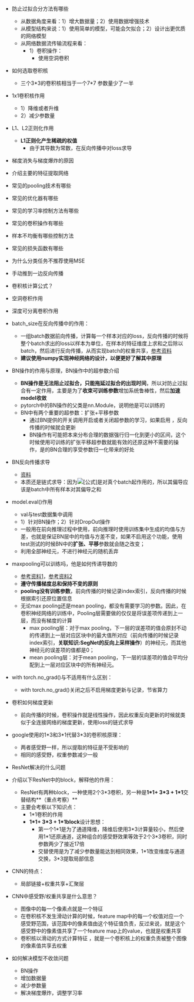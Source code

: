 - 防止过拟合分方法有哪些
  - 从数据角度来看：1）增大数据量；2）使用数据增强技术
  - 从模型结构来说：1）使用简单的模型，可能会欠拟合；2）设计出更优质的网络模型
  - 从网络数据流传输流程来看：
    - 1）卷积操作：
      - 使用空洞卷积
- 如何选取卷积核                          
  -   三个3\*3的卷积核相当于一个7\*7 参数量少了一半
- 1x1卷积核作用                           
  -  1）降维或者升维  
  - 2）减少参数量
- L1、L2正则化作用
  - **L1正则化产生稀疏的权值**
    - 由于其导数为常数，在反向传播中对loss求导
- 梯度消失与梯度爆炸的原因
- 介绍主要的特征提取网络
- 常见的pooling技术有哪些
- 常见的优化器有哪些
- 常见的学习率控制方法有哪些
- 常见的卷积操作有哪些
- 样本不均衡有哪些控制方法
- 常见的损失函数有哪些
- 为什么分类任务不推荐使用MSE
- 手动推到一边反向传播
- 卷积核计算公式？
- 空洞卷积作用
- 深度可分离卷积作用
- batch_size在反向传播中的作用：
  - 一组batch数据前向传播，计算每一个样本对应的loss，反向传播的时候将整个batch求出的loss以样本为单位，在样本的特征维度上求和之后除以batch，然后进行反向传播，从而实现batch的权重共享，[参考资料](https://blog.csdn.net/Boys_Wu/article/details/112752625)
  - **建议使用numpy实现神经网络的设计，以便更好了解其中原理**
- BN操作的作用与原理，BN操作中的超参数介绍
  - **BN操作是无法阻止过拟合，只能拖延过拟合的出现时间**，所以对防止过拟合有一定作用，主要是为了**收束可训练参数**增加系统鲁棒性，然后**加速model收敛**
  - pytorch中的BN操作的父类是nn.Module，说明他是可以训练的
  - BN中有两个重要的超参数：扩张+平移参数
    - 通过BN提供的开关调用开启或者关闭超参数的学习，如果启用 ，反向传播的时候就会更新
    - BN操作有可能把本来分布合理的数据强行归一化到更小的区间，这个时候使用可训练的扩张平移超参数就能有效的还原这种不需要的操作，是的BN合理的享受参数归一化带来的好处
- BN反向传播求导
  - [资料](https://zhuanlan.zhihu.com/p/373360231)
  - 本质还是链式求导：因为![[公式]](https://www.zhihu.com/equation?tex=%5Cgamma)是对真个batch起作用的，所以其偏导应该是batch中所有样本对其偏导之和
- model.eval()作用

  - val与test数据集中调用
  - 1）针对BN操作；2）针对DropOut操作
  - 一般用在前向推理过程中使用，前向推理时使用训练集中生成的均值与方差，也就是保证BN层中的均值与方差不变，如果不启用这个功能，使用test测试的时候BN中的**扩张、平移**参数就会随之改变；
  - 利用全部神经元，不进行神经元的随机丢弃
- maxpooling可以训练吗，他是如何传递导数的

  - [参考资料1](https://blog.csdn.net/Jason_yyz/article/details/80003271)，[参考资料2](https://zhuanlan.zhihu.com/p/258604402)
  - **遵守传播梯度总和保持不变的原则**
  - **pooling没有训练参数**，前向传播的时候记录index索引，反向传播的时候根据索引还原位置信息
  - 无论max pooling还是mean pooling，都没有需要学习的参数。因此，在卷积神经网络的训练中，Pooling层需要做的仅仅是将误差项传递到上一层，而没有梯度的计算
    - max pooling层：对于max pooling，下一层的误差项的值会原封不动的传递到上一层对应区块中的最大值所对应（前向传播的时候记录index索引，**关联知识:SegNet的反向上采样操作**）的神经元，而其他神经元的误差项的值都是0；
    - mean pooling层：对于mean pooling，下一层的误差项的值会平均分配到上一层对应区块中的所有神经元。
- with torch.no_grad()与不适用有什么区别：

  - with torch.no_grad()关闭之后不启用梯度更新与记录，节省算力
- 卷积如何梯度更新

  - 前向传播的时候，卷积操作就是线性操作，因此权重反向更新的时候就类似于全连接网络的梯度更新，使用loss的链式求导
- google使用的1\*3和3\*1代替3*3的卷积核原理：
  - 两者感受野一样，所以提取的特征是不受影响的
  - 相同的感受野，权重参数减少一般
- ResNet解决的什么问题
- 介绍以下ResNet中的block，解释他的作用：
  - ResNet有两种block，一种使用2个3\*3卷积，另一种是**1\*1+ 3*3 + 1\*1**交替结构**（重点考察）**
  - 主要会考察以下知识点：
    - 1\*1卷积的作用
    - **1\*1+ 3\*3 + 1\*1block**设计思想：
      - 第一个1\*1是为了通道降维，降维后使用3\*3计算量较小，然后使用1\*1还原通道，这种组合的感受野效果等效于2个3\*3卷积，同时参数两少了接近17倍
      - 交替使用是为了减少参数量能达到相同效果，1\*1改变维度与通道交换，3*3提取局部信息
- CNN的特点：
  - 局部链接+权重共享+汇聚层
- CNN中感受野/权重共享是什么意思？
  - 图像中的每一个像素点就是一个特征
  - 在卷积核不发生滑动计算的时候，feature map中的每一个权值对应一个感受野范围，该范围中的像素值由这个特征值负责，反过来说，就是这个感受野中的像素值共享了一个feature map上的value，也就是权重共享
  - 卷积核以滑动的方式计算特征 ，就是一个卷积核上的权重负责被整个图像的像素值共享去权重
- 如何解决模型不收敛问题
  - BN操作
  - 增加数据量
  - 减少参数量
  - 解决梯度爆炸，调整学习率

